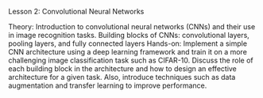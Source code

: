Lesson 2: Convolutional Neural Networks

Theory: Introduction to convolutional neural networks (CNNs) and their use in image recognition tasks. Building blocks of CNNs: convolutional layers, pooling layers, and fully connected layers
Hands-on: Implement a simple CNN architecture using a deep learning framework and train it on a more challenging image classification task such as CIFAR-10. Discuss the role of each building block in the architecture and how to design an effective architecture for a given task. Also, introduce techniques such as data augmentation and transfer learning to improve performance.
